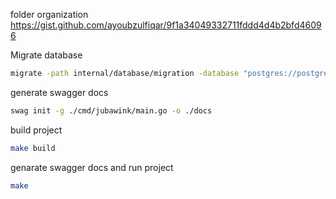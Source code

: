 folder organization
https://gist.github.com/ayoubzulfiqar/9f1a34049332711fddd4d4b2bfd46096

Migrate database
```sh
migrate -path internal/database/migration -database "postgres://postgres:example@0.0.0.0:5432/jubawink?sslmode=disable" -verbose up
```

generate swagger docs
```sh
swag init -g ./cmd/jubawink/main.go -o ./docs
```

build project
```sh
make build
```

genarate swagger docs and run project
```sh
make
```